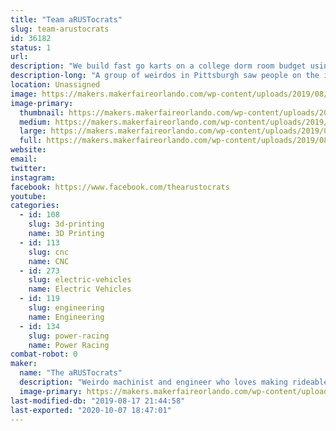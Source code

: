 ```yaml
---
title: "Team aRUSTocrats"
slug: team-arustocrats
id: 36182
status: 1
url: 
description: "We build fast go karts on a college dorm room budget using 3dprinting, spare parts, and found materials."
description-long: "A group of weirdos in Pittsburgh saw people on the internet racing undersized, extremely uncomfortable, and questionably-safe go karts and we said: \"Sounds like a great idea!\". Since 2014, The aRUSTocrats (Aristocrats from the RUST belt) have been building go karts to enter in the Power Racing Series. We've built the Batmobile (2014), the sCOOL Bus (2015), and the RAMbulance (2017-present) and have won both race weekend and season trophies."
location: Unassigned
image: https://makers.makerfaireorlando.com/wp-content/uploads/2019/08/thearustocrats.jpg
image-primary:
  thumbnail: https://makers.makerfaireorlando.com/wp-content/uploads/2019/08/thearustocrats-150x150.jpg
  medium: https://makers.makerfaireorlando.com/wp-content/uploads/2019/08/thearustocrats-300x169.jpg
  large: https://makers.makerfaireorlando.com/wp-content/uploads/2019/08/thearustocrats.jpg
  full: https://makers.makerfaireorlando.com/wp-content/uploads/2019/08/thearustocrats.jpg
website: 
email: 
twitter: 
instagram: 
facebook: https://www.facebook.com/thearustocrats
youtube: 
categories:
  - id: 108
    slug: 3d-printing
    name: 3D Printing
  - id: 113
    slug: cnc
    name: CNC
  - id: 273
    slug: electric-vehicles
    name: Electric Vehicles
  - id: 119
    slug: engineering
    name: Engineering
  - id: 134
    slug: power-racing
    name: Power Racing
combat-robot: 0
maker:
  name: "The aRUSTocrats"
  description: "Weirdo machinist and engineer who loves making rideable projects, like ebikes and gokarts, using digital design and fabrication."
  image-primary: https://makers.makerfaireorlando.com/wp-content/uploads/2019/08/profile.jpg
last-modified-db: "2019-08-17 21:44:58"
last-exported: "2020-10-07 18:47:01"
---
```

